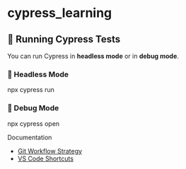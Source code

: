 # cypress_learning

## 🧪 Running Cypress Tests

You can run Cypress in **headless mode** or in **debug mode**.

### 🔹 Headless Mode

npx cypress run

### 🔹 Debug Mode

npx cypress open

Documentation

- [Git Workflow Strategy](./docs/git-strategy.md)
- [VS Code Shortcuts](./docs/VSCode-hotkeys.md)
